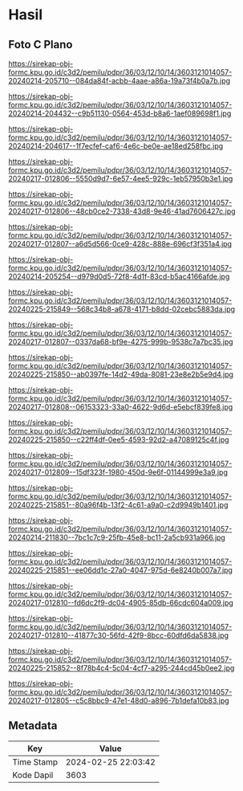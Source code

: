 # Hasil

## Foto C Plano

https://sirekap-obj-formc.kpu.go.id/c3d2/pemilu/pdpr/36/03/12/10/14/3603121014057-20240214-205710--084da84f-acbb-4aae-a86a-19a73f4b0a7b.jpg

https://sirekap-obj-formc.kpu.go.id/c3d2/pemilu/pdpr/36/03/12/10/14/3603121014057-20240214-204432--c9b51130-0564-453d-b8a6-1aef089698f1.jpg

https://sirekap-obj-formc.kpu.go.id/c3d2/pemilu/pdpr/36/03/12/10/14/3603121014057-20240214-204617--1f7ecfef-caf6-4e6c-be0e-ae18ed258fbc.jpg

https://sirekap-obj-formc.kpu.go.id/c3d2/pemilu/pdpr/36/03/12/10/14/3603121014057-20240217-012806--5550d9d7-6e57-4ee5-929c-1eb57950b3e1.jpg

https://sirekap-obj-formc.kpu.go.id/c3d2/pemilu/pdpr/36/03/12/10/14/3603121014057-20240217-012806--48cb0ce2-7338-43d8-9e46-41ad7606427c.jpg

https://sirekap-obj-formc.kpu.go.id/c3d2/pemilu/pdpr/36/03/12/10/14/3603121014057-20240217-012807--a6d5d566-0ce9-428c-888e-696cf3f351a4.jpg

https://sirekap-obj-formc.kpu.go.id/c3d2/pemilu/pdpr/36/03/12/10/14/3603121014057-20240214-205254--d979d0d5-72f8-4d1f-83cd-b5ac4166afde.jpg

https://sirekap-obj-formc.kpu.go.id/c3d2/pemilu/pdpr/36/03/12/10/14/3603121014057-20240225-215849--568c34b8-a678-4171-b8dd-02cebc5883da.jpg

https://sirekap-obj-formc.kpu.go.id/c3d2/pemilu/pdpr/36/03/12/10/14/3603121014057-20240217-012807--0337da68-bf9e-4275-999b-9538c7a7bc35.jpg

https://sirekap-obj-formc.kpu.go.id/c3d2/pemilu/pdpr/36/03/12/10/14/3603121014057-20240225-215850--ab0397fe-14d2-49da-8081-23e8e2b5e9d4.jpg

https://sirekap-obj-formc.kpu.go.id/c3d2/pemilu/pdpr/36/03/12/10/14/3603121014057-20240217-012808--06153323-33a0-4622-9d6d-e5ebcf839fe8.jpg

https://sirekap-obj-formc.kpu.go.id/c3d2/pemilu/pdpr/36/03/12/10/14/3603121014057-20240225-215850--c22ff4df-0ee5-4593-92d2-a47089125c4f.jpg

https://sirekap-obj-formc.kpu.go.id/c3d2/pemilu/pdpr/36/03/12/10/14/3603121014057-20240217-012809--15df323f-1980-450d-9e6f-01144999e3a9.jpg

https://sirekap-obj-formc.kpu.go.id/c3d2/pemilu/pdpr/36/03/12/10/14/3603121014057-20240225-215851--80a96f4b-13f2-4c61-a9a0-c2d9949b1401.jpg

https://sirekap-obj-formc.kpu.go.id/c3d2/pemilu/pdpr/36/03/12/10/14/3603121014057-20240214-211830--7bc1c7c9-25fb-45e8-bc11-2a5cb931a966.jpg

https://sirekap-obj-formc.kpu.go.id/c3d2/pemilu/pdpr/36/03/12/10/14/3603121014057-20240225-215851--ee06dd1c-27a0-4047-975d-6e8240b007a7.jpg

https://sirekap-obj-formc.kpu.go.id/c3d2/pemilu/pdpr/36/03/12/10/14/3603121014057-20240217-012810--fd6dc2f9-dc04-4905-85db-66cdc604a009.jpg

https://sirekap-obj-formc.kpu.go.id/c3d2/pemilu/pdpr/36/03/12/10/14/3603121014057-20240217-012810--41877c30-56fd-42f9-8bcc-60dfd6da5838.jpg

https://sirekap-obj-formc.kpu.go.id/c3d2/pemilu/pdpr/36/03/12/10/14/3603121014057-20240225-215852--8f78b4c4-5c04-4cf7-a295-244cd45b0ee2.jpg

https://sirekap-obj-formc.kpu.go.id/c3d2/pemilu/pdpr/36/03/12/10/14/3603121014057-20240217-012805--c5c8bbc9-47e1-48d0-a896-7b1defa10b83.jpg


## Metadata

| Key        | Value               |
| ---------- | ------------------- |
| Time Stamp | 2024-02-25 22:03:42 |
| Kode Dapil | 3603                |



